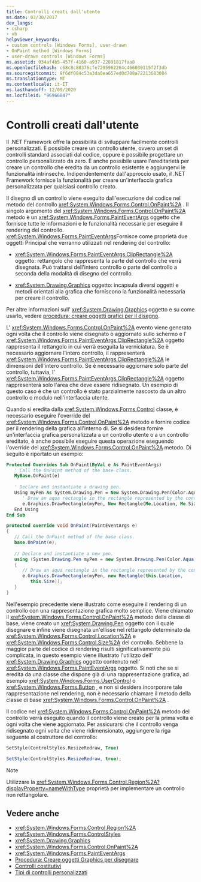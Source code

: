 ```yaml
---
title: Controlli creati dall'utente
ms.date: 03/30/2017
dev_langs:
- csharp
- vb
helpviewer_keywords:
- custom controls [Windows Forms], user-drawn
- OnPaint method [Windows Forms]
- user-drawn controls [Windows Forms]
ms.assetid: 034af4b5-457f-4160-a937-22891817faa8
ms.openlocfilehash: c68c8c88376cfe7295962264c466030115f2f3db
ms.sourcegitcommit: 9f6df084c53a3da0ea657ed0d708a72213683084
ms.translationtype: MT
ms.contentlocale: it-IT
ms.lasthandoff: 12/09/2020
ms.locfileid: "96966847"
---
```

# <a name="user-drawn-controls"></a>Controlli creati dall'utente
Il .NET Framework offre la possibilità di sviluppare facilmente controlli personalizzati. È possibile creare un controllo utente, ovvero un set di controlli standard associati dal codice, oppure è possibile progettare un controllo personalizzato da zero. È anche possibile usare l'ereditarietà per creare un controllo che eredita da un controllo esistente e aggiungervi le funzionalità intrinseche. Indipendentemente dall'approccio usato, il .NET Framework fornisce la funzionalità per creare un'interfaccia grafica personalizzata per qualsiasi controllo creato.  
  
 Il disegno di un controllo viene eseguito dall'esecuzione del codice nel metodo del controllo <xref:System.Windows.Forms.Control.OnPaint%2A> . Il singolo argomento del <xref:System.Windows.Forms.Control.OnPaint%2A> metodo è un <xref:System.Windows.Forms.PaintEventArgs> oggetto che fornisce tutte le informazioni e le funzionalità necessarie per eseguire il rendering del controllo. <xref:System.Windows.Forms.PaintEventArgs>Fornisce come proprietà due oggetti Principal che verranno utilizzati nel rendering del controllo:  
  
- <xref:System.Windows.Forms.PaintEventArgs.ClipRectangle%2A> oggetto: rettangolo che rappresenta la parte del controllo che verrà disegnata. Può trattarsi dell'intero controllo o parte del controllo a seconda della modalità di disegno del controllo.  
  
- <xref:System.Drawing.Graphics> oggetto: incapsula diversi oggetti e metodi orientati alla grafica che forniscono la funzionalità necessaria per creare il controllo.  
  
 Per altre informazioni sull' <xref:System.Drawing.Graphics> oggetto e su come usarlo, vedere [procedura: creare oggetti grafici per il disegno](../advanced/how-to-create-graphics-objects-for-drawing.md).  
  
 L' <xref:System.Windows.Forms.Control.OnPaint%2A> evento viene generato ogni volta che il controllo viene disegnato o aggiornato sullo schermo e l' <xref:System.Windows.Forms.PaintEventArgs.ClipRectangle%2A> oggetto rappresenta il rettangolo in cui verrà eseguita la verniciatura. Se è necessario aggiornare l'intero controllo, il rappresenterà <xref:System.Windows.Forms.PaintEventArgs.ClipRectangle%2A> le dimensioni dell'intero controllo. Se è necessario aggiornare solo parte del controllo, tuttavia, l' <xref:System.Windows.Forms.PaintEventArgs.ClipRectangle%2A> oggetto rappresenterà solo l'area che deve essere ridisegnato. Un esempio di questo caso è che un controllo è stato parzialmente nascosto da un altro controllo o modulo nell'interfaccia utente.  
  
 Quando si eredita dalla <xref:System.Windows.Forms.Control> classe, è necessario eseguire l'override del <xref:System.Windows.Forms.Control.OnPaint%2A> metodo e fornire codice per il rendering della grafica all'interno di. Se si desidera fornire un'interfaccia grafica personalizzata a un controllo utente o a un controllo ereditato, è anche possibile eseguire questa operazione eseguendo l'override del <xref:System.Windows.Forms.Control.OnPaint%2A> metodo. Di seguito è riportato un esempio:  
  
```vb  
Protected Overrides Sub OnPaint(ByVal e As PaintEventArgs)  
   ' Call the OnPaint method of the base class.  
   MyBase.OnPaint(e)  
  
   ' Declare and instantiate a drawing pen.  
   Using myPen As System.Drawing.Pen = New System.Drawing.Pen(Color.Aqua)  
      ' Draw an aqua rectangle in the rectangle represented by the control.  
      e.Graphics.DrawRectangle(myPen, New Rectangle(Me.Location, Me.Size))  
   End Using
End Sub  
```  
  
```csharp  
protected override void OnPaint(PaintEventArgs e)  
{  
   // Call the OnPaint method of the base class.  
   base.OnPaint(e);  
  
   // Declare and instantiate a new pen.  
   using (System.Drawing.Pen myPen = new System.Drawing.Pen(Color.Aqua))  
   {
      // Draw an aqua rectangle in the rectangle represented by the control.  
      e.Graphics.DrawRectangle(myPen, new Rectangle(this.Location,
         this.Size));  
   }
}  
```  
  
 Nell'esempio precedente viene illustrato come eseguire il rendering di un controllo con una rappresentazione grafica molto semplice. Viene chiamato il <xref:System.Windows.Forms.Control.OnPaint%2A> metodo della classe di base, viene creato un <xref:System.Drawing.Pen> oggetto con il quale disegnare e infine viene disegnata un'ellisse nel rettangolo determinato da <xref:System.Windows.Forms.Control.Location%2A> e <xref:System.Windows.Forms.Control.Size%2A> del controllo. Sebbene la maggior parte del codice di rendering risulti significativamente più complicata, in questo esempio viene illustrato l'utilizzo dell' <xref:System.Drawing.Graphics> oggetto contenuto nell' <xref:System.Windows.Forms.PaintEventArgs> oggetto. Si noti che se si eredita da una classe che dispone già di una rappresentazione grafica, ad esempio <xref:System.Windows.Forms.UserControl> o <xref:System.Windows.Forms.Button> , e non si desidera incorporare tale rappresentazione nel rendering, non è necessario chiamare il metodo della classe di base <xref:System.Windows.Forms.Control.OnPaint%2A> .  
  
 Il codice nel <xref:System.Windows.Forms.Control.OnPaint%2A> metodo del controllo verrà eseguito quando il controllo viene creato per la prima volta e ogni volta che viene aggiornato. Per assicurarsi che il controllo venga ridisegnato ogni volta che viene ridimensionato, aggiungere la riga seguente al costruttore del controllo:  
  
```vb  
SetStyle(ControlStyles.ResizeRedraw, True)  
```  
  
```csharp  
SetStyle(ControlStyles.ResizeRedraw, true);  
```  
  
> [!NOTE]
> Utilizzare la <xref:System.Windows.Forms.Control.Region%2A?displayProperty=nameWithType> proprietà per implementare un controllo non rettangolare.  
  
## <a name="see-also"></a>Vedere anche

- <xref:System.Windows.Forms.Control.Region%2A>
- <xref:System.Windows.Forms.ControlStyles>
- <xref:System.Drawing.Graphics>
- <xref:System.Windows.Forms.Control.OnPaint%2A>
- <xref:System.Windows.Forms.PaintEventArgs>
- [Procedura: Creare oggetti Graphics per disegnare](../advanced/how-to-create-graphics-objects-for-drawing.md)
- [Controlli costitutivi](constituent-controls.md)
- [Tipi di controlli personalizzati](varieties-of-custom-controls.md)
